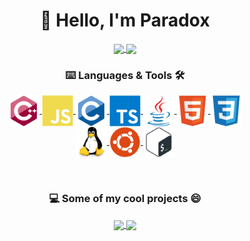 <div align="center">
	<h1>👋 Hello, I'm Paradox</h1>
	<a href="https://github.com/anuraghazra/github-readme-stats" target="_blank">
		<img
			align="center"
			src="https://github-readme-stats.vercel.app/api/top-langs/?username=TheProParadox&langs_count=6&theme=radical&layout=compact"
			height="150" />
	</a>
	<a href="https://github.com/anuraghazra/github-readme-stats" target="_blank">
		<img
			align="center"
			src="https://github-readme-stats.vercel.app/api?username=TheProParadox&count_private=true&theme=radical&show_icons=true"
			height="150" />
	</a>
	<br />
	<h3>⌨️ Languages & Tools 🛠</h3>
	<p>
		<!-- template
		<a href="" target="_blank">
			<img
				align="center"
				src=""
				width="50"
				height="50"
				alt="" />
		</a>
		-->
		<a href="https://www.cplusplus.com/" target="_blank">
			<img
				align="center"
				src="https://raw.githubusercontent.com/devicons/devicon/master/icons/cplusplus/cplusplus-original.svg"
				width="50"
				height="50"
				alt="C++" />
		</a>
		<a href="https://developer.mozilla.org/en-US/docs/Web/JavaScript" target="_blank">
			<img
				align="center"
				src="https://raw.githubusercontent.com/devicons/devicon/master/icons/javascript/javascript-plain.svg"
				width="50"
				height="50"
				alt="JavaScript" />
		</a>
		<a href="https://en.wikipedia.org/wiki/C_(programming_language)" target="_blank">
			<img
				align="center"
				src="https://raw.githubusercontent.com/devicons/devicon/master/icons/c/c-original.svg"
				width="50"
				height="50"
				alt="C" />
		</a>
		<a href="https://www.typescriptlang.org/" target="_blank">
			<img
				align="center"
				src="https://raw.githubusercontent.com/devicons/devicon/master/icons/typescript/typescript-original.svg"
				width="50"
				height="50"
				alt="TypeScript" />
		</a>
		<a href="https://en.wikipedia.org/wiki/Java_(programming_language)" target="_blank">
			<img
				align="center"
				src="https://raw.githubusercontent.com/devicons/devicon/master/icons/java/java-original.svg"
				width="50"
				height="50"
				alt="Java" />
		</a>
		<a href="https://en.wikipedia.org/wiki/HTML" target="_blank">
			<img
				align="center"
				src="https://raw.githubusercontent.com/devicons/devicon/master/icons/html5/html5-original.svg"
				width="50"
				height="50"
				alt="HTML" />
		</a>
		<a href="https://en.wikipedia.org/wiki/CSS" target="_blank">
			<img
				align="center"
				src="https://raw.githubusercontent.com/devicons/devicon/master/icons/css3/css3-original.svg"
				width="50"
				height="50"
				alt="CSS" />
		</a>
		<br />
		<a href="https://www.linux.org/" target="_blank">
			<img
				align="center"
				src="https://raw.githubusercontent.com/devicons/devicon/master/icons/linux/linux-original.svg"
				width="50"
				height="50"
				alt="Linux" />
		</a>
		<a href="https://www.ubuntu.com/" target="_blank">
			<img
				align="center"
				src="https://raw.githubusercontent.com/devicons/devicon/master/icons/ubuntu/ubuntu-plain.svg"
				width="50"
				height="50"
				alt="Ubuntu" />
		</a>
		<a href="https://www.gnu.org/software/bash/" target="_blank">
			<img
				align="center"
				src="https://raw.githubusercontent.com/devicons/devicon/master/icons/bash/bash-original.svg"
				width="50"
				height="50"
				alt="Bash" />
		</a>
	<p>
	<br />
	<h3>💻 Some of my cool projects 😄</h3>
	<a href="https://github.com/TheProParadox/Ascii-Rickroll">
			<img
			align="center"
			src="https://github-readme-stats.vercel.app/api/pin/?username=TheProParadox&repo=Ascii-Rickroll&theme=radical"
			width="350" />
	</a>
	<a href="https://github.com/TheProParadox/Web-Synthesizor">
		<img
			align="center"
			src="https://github-readme-stats.vercel.app/api/pin/?username=TheProParadox&repo=Web-Synthesizor&theme=radical"
			width="350" />
	</a>
	
	
	
</div>

<!--
**iannisdezwart/iannisdezwart** is a ✨ _special_ ✨ repository because its `README.md` (this file) appears on your GitHub profile.

Here are some ideas to get you started:

- 🔭 I’m currently working on ...
- 🌱 I’m currently learning ...
- 👯 I’m looking to collaborate on ...
- 🤔 I’m looking for help with ...
- 💬 Ask me about ...
- 📫 How to reach me: ...
- 😄 Pronouns: ...
- ⚡ Fun fact: ...
-->
